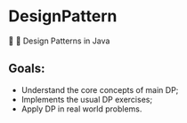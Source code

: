 # DesignPattern
:book: :game_die: Design Patterns in Java
## Goals:
- Understand the core concepts of main DP;
- Implements the usual DP exercises;
- Apply DP in real world problems.
